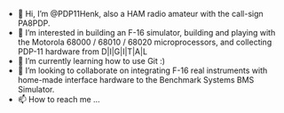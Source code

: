 - 👋 Hi, I’m @PDP11Henk, also a HAM radio amateur with the call-sign PA8PDP.
- 👀 I’m interested in building an F-16 simulator, building and playing with the Motorola 68000 / 68010 / 68020 microprocessors, and collecting PDP-11 hardware from D|I|G|I|T|A|L
- 🌱 I’m currently learning how to use Git  :) 
- 💞️ I’m looking to collaborate on integrating F-16 real instruments with home-made interface hardware to the Benchmark Systems BMS Simulator.
- 📫 How to reach me ...

<!---
PDP11Henk/PDP11Henk is a ✨ special ✨ repository because its `README.md` (this file) appears on your GitHub profile.
You can click the Preview link to take a look at your changes.
--->
